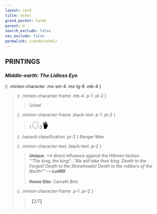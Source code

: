 ```yaml
---
layout: card
title: Uchel
grand_parent: Cards
parent: U
search_exclude: false
nav_exclude: false
permalink: /cards/uchel/
---
```


## PRINTINGS


### _Middle-earth: The Lidless Eye_

{: .minion-character .mx-sm-4 .mx-lg-8 .mb-4 }
> {: .minion-character-frame .mb-4 .p-1 .pl-2 }
> > <div class="hazard-mp"></div>
> > <div class="card-name">Uchel</div>
>
> {: .minion-character-frame .black-text .p-1 .pl-2 }
> > 1 ![](/assets/images/mind.svg) 0![](/assets/images/di.svg)
>
> {: .hazard-classification .pr-2 }
> Ranger Man
>
> {: .minion-character-text .black-text .p-2 }
> > _**Unique.**_ +4 direct influence against the Hillmen faction. <br>_“‘The king, the king!'...'We will take their king. Death to the Forgoil! Death to the Strawheads! Death to the robbers of the North!’”_ ***---&NoBreak;LotRIII***  <br><br>**Home Site:** Cameth Brin 
>
> {: .minion-character-frame .p-1 .pr-2 }
> > <div class="card-shield">【2/7】</div>
> > <div class="card-corruption-white">&nbsp;</div>

